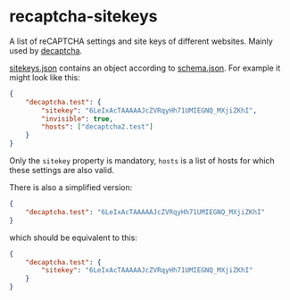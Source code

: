 # recaptcha-sitekeys

A list of reCAPTCHA settings and site keys of different websites. Mainly used
by [decaptcha](https://github.com/schnusch/decaptcha).

[sitekeys.json](sitekeys.json) contains an object according to [schema.json](schema.json).
For example it might look like this:

```json
{
	"decaptcha.test": {
		"sitekey": "6LeIxAcTAAAAAJcZVRqyHh71UMIEGNQ_MXjiZKhI",
		"invisible": true,
		"hosts": ["decaptcha2.test"]
	}
}
```

Only the `sitekey` property is mandatory, `hosts` is a list of hosts for which
these settings are also valid.

There is also a simplified version:

```json
{
	"decaptcha.test": "6LeIxAcTAAAAAJcZVRqyHh71UMIEGNQ_MXjiZKhI"
}
```

which should be equivalent to this:

```json
{
	"decaptcha.test": {
		"sitekey": "6LeIxAcTAAAAAJcZVRqyHh71UMIEGNQ_MXjiZKhI"
	}
}
```
